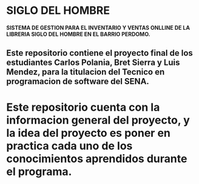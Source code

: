 # SIGLO DEL HOMBRE

#### SISTEMA DE GESTION PARA EL INVENTARIO Y VENTAS ONLLINE DE LA LIBRERIA SIGLO DEL HOMBRE EN EL BARRIO PERDOMO.

## Este repositorio contiene el proyecto final de los estudiantes Carlos Polania, Bret Sierra y Luis Mendez, para la titulacion del Tecnico en programacion de software del SENA.

# Este repositorio cuenta con la informacion general del proyecto, y la idea del proyecto es poner en practica cada uno de los conocimientos aprendidos durante el programa.


